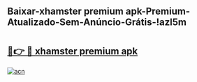 
## Baixar-xhamster premium apk-Premium-Atualizado-Sem-Anúncio-Grátis-!azl5m

# <h2><a href="https://andorid.site?title=xhamster_premium_apk&ref=27">🔗👉 🔴 xhamster premium apk</a></h2>

[![acn](https://github.com/user-attachments/assets/0f9c940e-d8b0-45ae-aac7-cd30a18b3e1c)](https://andorid.site?title=xhamster_premium_apk&ref=27)

